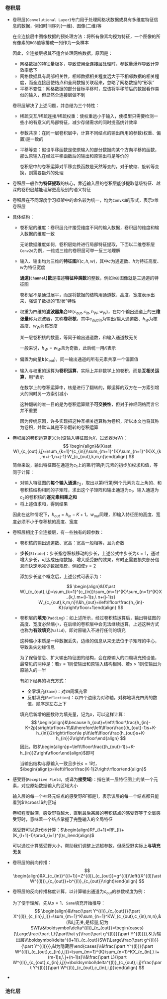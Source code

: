 ### 卷积层

- 卷积层(`Convolutional Layer`)专门用于处理网格状数据或具有多维度特征信息的数据，例如时间序列(一维)、图像(二维)等

  在全连接层中图像数据的预处理方法：将所有像素均视为特征，一个图像的所有像素的`RGB`值等排成一列作为一条样本

  因此，全连接层极其不适合处理网格数据，原因是：

  - 网格数据的特征量极多，导致使用全连接层处理时，参数量爆炸导致计算效率低下
  - 网格数据具有局部相关性，相邻数据相关程度远大于不相邻数据的相关程度，而全连接层使结点和全局数据关联起来，忽略了网格数据的“形状”
  - 平移不变性：网格数据的部分目标平移时，应该将平移前后的数据看作类似的输入，但显然全连接层做不到

  卷积层解决了上述问题，并总结为三个特性：

  - 稀疏交互/稀疏连接/稀疏权重：使权重远小于输入，使模型只需要检测一些小的有意义的局部特征，减少存储需求的同时提高统计效率

  - 参数共享：在同一层卷积层中，计算不同结点的输出所用的参数(权重、偏置)是一致的

  - 平移等变：假设平移函数是使原输入的部分数据向某个方向平移的函数，那么原输入在经过平移函数后的输出和原输出将是等价的

    卷积层中的卷积运算对平移变换函数是天然等变的，对于放缩、旋转等变换，则需要额外的处理

- 卷积层一般作为**特征提取**的核心，靠近输入层的卷积层能够提取低级特征、越深的卷积层越能理解更高级别的语义特征

- 卷积层在不同深度学习框架中的命名较为统一，均为`ConvXd`的形式，表示`X`维卷积层

- 具体结构：

  - 卷积层的维度：卷积层允许接受维度不同的输入数据，卷积层的维度和输入数据的维度一致

    无论数据维度如何，卷积层始终进行局部特征提取，下面以二维卷积层`Conv2d`为例，一维或三维的卷积层可举一反三地理解

  - 输入、输出均为三维的**特征图**$X(c,h,w)$，其中$c$为通道数、$h$为特征高度、$w$为特征宽度

    **通道(`Channel`)数**是描述**特征种类数**的整数，例如`RGB`图像就是三通道的特征图

    卷积层不是通过展平，而是将数据的结构用通道数、高度、宽度表示出来，强调了数据的“形状”特性

  - 权重为四维的**滤波器集合**$W(c_{out},c_{in},h_W,w_W)$，在每个输出通道上的**三维张量**称为滤波器，又称**卷积核**，其中$c_{out/in}$为输出/输入通道数、$h_W$为核高度、$w_W$为核宽度

    某一层卷积核的数量，等同于输出通道数，和输入通道数无关

    一般来说，$h_W=w_W$且为奇数，此后统一用$K$表示

  - 偏置为向量$\boldsymbol b(c_{out})$，同一输出通道的所有元素共享一个偏置值

  - 输入与权重的运算为**卷积运算**，实际上并非数学上的卷积，而是**互相关运算**，用$\ast$表示

    在数学上的卷积运算中，核是进行了翻转的，即运算的双方在一方索引增大的同时另一方索引减小

    这种翻转的唯一目的是为卷积运算赋予**可交换性**，但对于神经网络而言它并不重要

    因为传统原因，许多实现把这种互相关运算称为卷积，所以本文也将其称为卷积，并默认其是不带翻转的卷积运算

- 卷积层的卷积运算定义为(设输入特征图为$X$，过滤器为$W$)：
  $$
  \begin{align}&(X\ast W)_{c_{out},i,j}=\sum_{k=1}^{c_{in}}\sum_{m=1}^{K}\sum_{n=1}^{K}X_{k,m+i-1,n+j-1}·W_{c_{out},k,m,n}\end{align}
  $$
  简单来说，输出特征图在通道为$c_1$上的第$i$行第$j$列元素的初步加权求和值，等同于计算：

  - 对输入特征图的**每个输入通道**$c_2$，取出以第$i$行第$j$列个元素为左上角的、和卷积核结构相同的子矩阵，求出这个子矩阵和输出通道为$c_1$、输入通道为$c_2$的卷积核的**逐元素相乘之和**
  - 将上述值求和，得到结果

  因此在这种情况下，$h_{out}=h_{in}-K+1$，$w_{out}$同理，即输入特征图的高度、宽度必须不小于卷积核的高度、宽度

- 卷积层相比于全连接层，有一些独有的超参数：

  - 卷积核的输出通道数、宽高：宽高一般相等，且为奇数

  - **步长**(`Stride`)：步长指卷积核移动的步长，上述公式中步长为$s=1$，通过增大步长，可达成压缩数据、增大感受野的效果，有时正需要损失部分信息而快速地减少数据规模，例如使$s=2$

    添加步长这个概念后，上述公式可表示为：

    $$
    \begin{align}&(X\ast W)_{c_{out},i,j}=\sum_{k=1}^{c_{in}}\sum_{m=1}^{K}\sum_{n=1}^{K}X_{k,\ m+(i-1)s,\ n+(j-1)s}·W_{c_{out},k,m,n}\\&h_{out}=\left\lfloor\frac{h_{in}-K}s\right\rfloor+1\end{align}
    $$

  - 卷积层的**填充**(`Padding`)：如上述所示，经过卷积核运算后，输出特征图的高度、宽度必然缩小，在后续的卷积层中会无法继续运算，上述这种方式也称为**有效填充**(`Valid`)，即对原输入不进行任何的填充

    这种缩小本质是一种数据丢失，边缘的信息从来无法位于子矩阵的中心，导致丢失边缘信息

    为了保留信息、扩大输出特征图的结构，会在原输入的四周填充预设值，最常见的两种是：若$s=1$则使输出和原输入结构相同、若$s>1$则使输出为原输入的一半

    有如下经典的填充方式：

    - 全零填充(`Same`)：对四周填充零
    - 反射填充(`Reflection`)：以四个边缘为对称轴，对称地填充四周的数值，顺序是左右上下

    填充后新增的圈数称为填充量，记为$p$，可以这样计算：
    $$
    \begin{align}&\because h_{out}=\left\lfloor\frac{h_{in}-K+2p}s\right\rfloor+1\\&\therefore\left\lfloor\frac{(h_{out}-1)s+K-h_{in}}2\right\rfloor\le p\lt\left\lfloor\frac{h_{out}s+K-h_{in}}2\right\rfloor\end{align}
    $$
    因此，取$\begin{align}p=\left\lfloor\frac{(h_{out}-1)s+K-h_{in}}2\right\rfloor\end{align}$即可

    当输出结构与原输入一致且步长$s=1$时，$\begin{align}p=\left\lfloor\frac{K-1}2\right\rfloor\end{align}$

- 感受野(`Receptive Field`，或译为**接受域**)：指在某一层特征图上的某一个元素，对应原始数据输入的区域大小

  输入层的每一个神经元结点的感受野$RF$都是$1$，表示该层的每一个结点都只能看到$1\cross1$的区域

  卷积程度越深，感受野将越大，直到最后某层的卷积结点的感受野等于全局感受野时，意味着一个结点掌握了完整输入的全局特征

  感受野可以迭代地计算：$\begin{align}RF_{l+1}=RF_{l}+(K_{l+1}-1)\prod_{i=1}^{l}s_i\end{align}$

  可以通过计算感受野大小，帮助我们调整上述超参数，但感受野实际上**与填充无关**

- 卷积层的前向传播：
  $$
  \begin{align}&X_{c_{in}}^{(l+1)}=Z^{(l)}_{c_{out}}=g^{(l)}\left((X^{(l)}\ast W^{(l)})_{c_{out}}+b^{(l)}_{c_{out}}\right)\end{align}
  $$

- 卷积层的反向传播梯度计算，以计算输出通道为$c_{out}$的参数梯度为例：

  为了便于理解，先从$s=1$、`Same`填充开始推导：
  $$
  \begin{align}&\frac{\part Y^{(l)}_{c_{out}}}{\part X^{(l)}_{c_{in},i,j}}=\sum_{m=1}^K\sum_{n=1}^KW_{c_{out},c_{in},m,n},&(和i,j无关,是标量,记为SW)\\&\boldsymbol\delta^{(l)}_{c_{out}}=\begin{cases}{\Large\frac{\part L}{\part\hat y}\frac{\part g^{(l)}}{\part Y^{(l)}}},&l为输出层\\\boldsymbol\delta^{(l+1)}_{c_{out}}SW{\Large\frac{\part g^{(l)}}{\part Y^{(l)}}},&l为隐藏层\end{cases}\\&\frac{\part Y^{(l)}}{\part W^{(l)}_{c_{out},c_{in},i,j}}=\sum_{m=1}^{K}\sum_{n=1}^KX_{c_{in},\ i+(m-1)s,\ j+(n-1)s}\\&\frac{\part L}{\part W^{(l)}_{c_{out},c_{in},i,j}}=\boldsymbol\delta^{(l)}_{c_{out},i,j}\frac{\part Y^{(l)}}{\part W^{(l)}_{c_{out},c_{in},i,j}}\end{align}
  $$

- 

### 池化层


